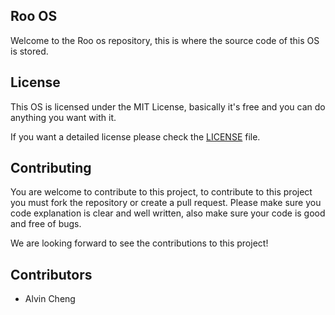 ## Roo OS
[](https://img.shields.io/github/languages/code-size/CHENG-Alvin/Roo-os) [](https://img.shields.io/github/license/CHENG-Alvin/Roo-os)
Welcome to the Roo os repository, this is where the source code of this OS is stored.

## License 
This OS is licensed under the MIT License, basically it's free and you can do anything you want with it.

If you want a detailed license please check the [LICENSE](https://github.com/CHENG-Alvin/Roo-OS/blob/main/LICENSE/) file.

## Contributing
You are welcome to contribute to this project, to contribute to this project you must fork the repository or create a pull request.
Please make sure you code explanation is clear and well written, also make sure your code is good and free of bugs.

We are looking forward to see the contributions to this project!

## Contributors
- Alvin Cheng

#
